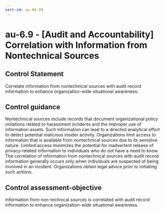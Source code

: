 ```yaml
---
sort-id: au-06.09
---
```


# au-6.9 - \[Audit and Accountability\] Correlation with Information from Nontechnical Sources

## Control Statement

Correlate information from nontechnical sources with audit record information to enhance organization-wide situational awareness.

## Control guidance

Nontechnical sources include records that document organizational policy violations related to harassment incidents and the improper use of information assets. Such information can lead to a directed analytical effort to detect potential malicious insider activity. Organizations limit access to information that is available from nontechnical sources due to its sensitive nature. Limited access minimizes the potential for inadvertent release of privacy-related information to individuals who do not have a need to know. The correlation of information from nontechnical sources with audit record information generally occurs only when individuals are suspected of being involved in an incident. Organizations obtain legal advice prior to initiating such actions.

## Control assessment-objective

information from non-technical sources is correlated with audit record information to enhance organization-wide situational awareness.
